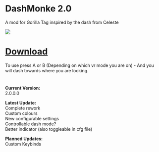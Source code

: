 # DashMonke 2.0

A mod for Gorilla Tag inspired by the dash from Celeste

![](Assets/DashMonke.gif)

# [Download](https://github.com/TrueTamashii/MonkeDash/blob/main/MonkeDash.dll?raw=true)

To use press A or B (Depending on which vr mode you are on) - And you will dash towards where you are looking.

#

**Current Version:**
</br> 2.0.0.0

**Latest Update:**
</br> Complete rework
</br> Custom colours
</br> New configurable settings
</br> Controllable dash mode?
</br> Better indicator (also toggleable in cfg file)

**Planned Updates:**
</br> Custom Keybinds
